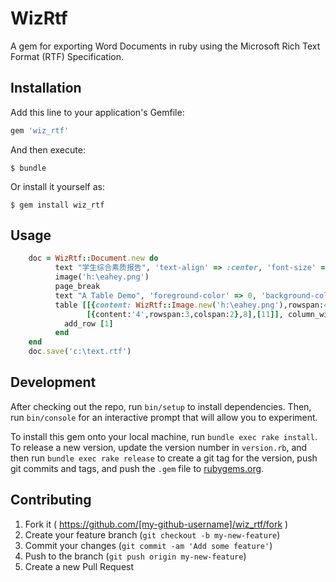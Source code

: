 # WizRtf

A gem for exporting Word Documents in ruby using the Microsoft Rich Text Format (RTF) Specification.

## Installation

Add this line to your application's Gemfile:

```ruby
gem 'wiz_rtf'
```

And then execute:

    $ bundle

Or install it yourself as:

    $ gem install wiz_rtf

## Usage
```ruby
    doc = WizRtf::Document.new do
          text "学生综合素质报告", 'text-align' => :center, 'font-size' => 48, 'font-bold' => true, 'font-italic' => true, 'font-underline' => true
          image('h:\eahey.png')
          page_break
          text "A Table Demo", 'foreground-color' => 0, 'background-color' => 2
          table [[{content: WizRtf::Image.new('h:\eahey.png'),rowspan:4},{content:'4',rowspan:4},1,{content:'1',colspan:2}],
                 [{content:'4',rowspan:3,colspan:2},8],[11]], column_widths:{1=>100,2 => 100,3 => 50,4 => 50,5 => 50} do
            add_row [1]
          end
    end
    doc.save('c:\text.rtf')
```
## Development

After checking out the repo, run `bin/setup` to install dependencies. Then, run `bin/console` for an interactive prompt that will allow you to experiment.

To install this gem onto your local machine, run `bundle exec rake install`. To release a new version, update the version number in `version.rb`, and then run `bundle exec rake release` to create a git tag for the version, push git commits and tags, and push the `.gem` file to [rubygems.org](https://rubygems.org).

## Contributing

1. Fork it ( https://github.com/[my-github-username]/wiz_rtf/fork )
2. Create your feature branch (`git checkout -b my-new-feature`)
3. Commit your changes (`git commit -am 'Add some feature'`)
4. Push to the branch (`git push origin my-new-feature`)
5. Create a new Pull Request
